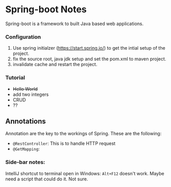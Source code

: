 # Spring-boot Notes

Spring-boot is a framework to built Java based web applications.

### Configuration

1. Use spring initialzer (https://start.spring.io/) to get the intial setup of the project.
2. fix the source root, java jdk setup and set the pom.xml to maven project.
3. invalidate cache and restart the project.

### Tutorial

- <s>Hello World</s>
- add two integers
- CRUD
- ??

## Annotations

Annotation are the key to the workings of Spring. These are the following:

- `@RestController`: This is to handle HTTP request
- `@GetMapping`: 

### Side-bar notes:

IntelliJ shortcut to terminal open in Windows: `Alt+F12` doesn't work.
Maybe need a script that could do it. Not sure.